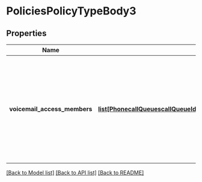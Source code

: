 # PoliciesPolicyTypeBody3

## Properties
Name | Type | Description | Notes
------------ | ------------- | ------------- | -------------
**voicemail_access_members** | [**list[PhonecallQueuescallQueueIdpoliciespolicyTypeVoicemailAccessMembers1]**](PhonecallQueuescallQueueIdpoliciespolicyTypeVoicemailAccessMembers1.md) | The shared voicemail access member list. The maximum number of allowed access members follows the setting in your account. | [optional] 

[[Back to Model list]](../README.md#documentation-for-models) [[Back to API list]](../README.md#documentation-for-api-endpoints) [[Back to README]](../README.md)

